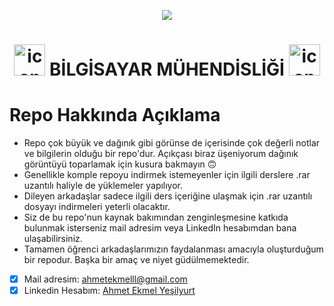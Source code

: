 <p align="center">
  <img src="https://user-images.githubusercontent.com/43041763/186436009-f2762902-ad72-417a-aba5-b192bf1f4768.png">  
</p>
<h1 align="center">
  <img width="50" height="50" src="https://user-images.githubusercontent.com/43041763/186440936-fd4a31bb-0c8b-45ae-8c7e-e20b29d558cd.png" alt="icon-1">
  BİLGİSAYAR MÜHENDİSLİĞİ
  <img width="50" height="50" src="https://user-images.githubusercontent.com/43041763/186441840-6e09aacc-8bae-43dd-8640-f46b69d0441d.png" alt="icon-2">
</h1>

# Repo Hakkında Açıklama
- Repo çok büyük ve dağınık gibi görünse de içerisinde çok değerli notlar ve bilgilerin olduğu bir repo'dur. Açıkçası biraz üşeniyorum dağınık görüntüyü toparlamak için kusura bakmayın :upside_down_face:
- Genellikle komple repoyu indirmek istemeyenler için ilgili derslere .rar uzantılı haliyle de yüklemeler yapılıyor.
- Dileyen arkadaşlar sadece ilgili ders içeriğine ulaşmak için .rar uzantılı dosyayı indirmeleri yeterli olacaktır.
- Siz de bu repo'nun kaynak bakımından zenginleşmesine katkıda bulunmak isterseniz mail adresim veya LinkedIn hesabımdan bana ulaşabilirsiniz.
- Tamamen öğrenci arkadaşlarımızın faydalanması amacıyla oluşturduğum bir repodur. Başka bir amaç ve niyet güdülmemektedir.

- [x] Mail adresim: ahmetekmelll@gmail.com
- [x] Linkedin Hesabım: [Ahmet Ekmel Yeşilyurt](https://www.linkedin.com/in/ahmetekmell/)
